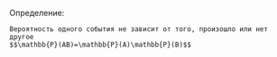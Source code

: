 Определение:
```spoiler-markdown
Вероятность одного события не зависит от того, произошло или нет другое
$$\mathbb{P}(AB)=\mathbb{P}(A)\mathbb{P}(B)$$
```
